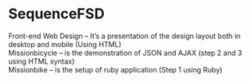 # SequenceFSD

Front-end Web Design – It’s a presentation of the design layout both in desktop and mobile (Using HTML) <br/>
Missionbicycle – is the demonstration of JSON and AJAX (step 2 and 3 using HTML syntax)<br/>
Missionbike – is the setup of ruby application (Step 1 using Ruby)
